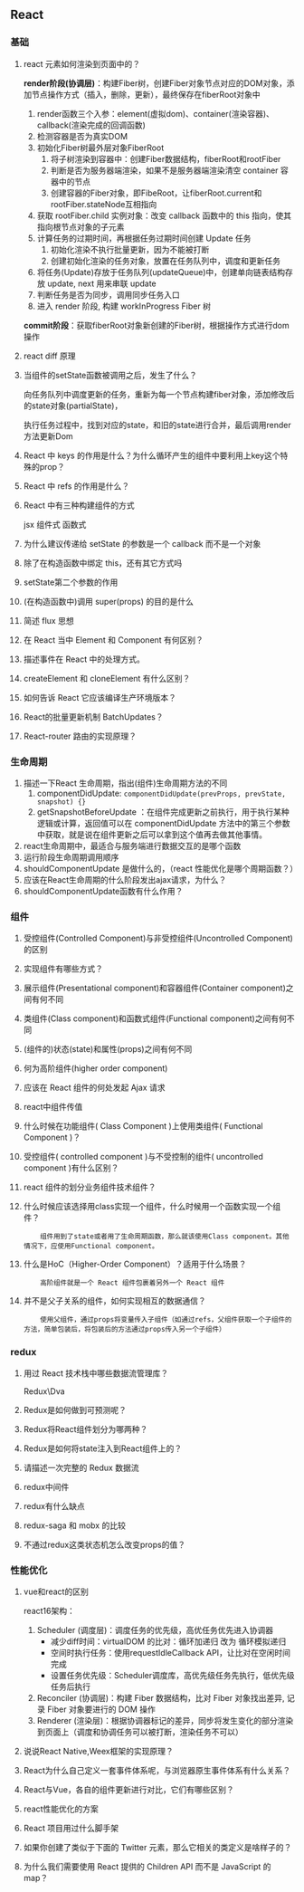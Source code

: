 ## React

### 基础

1. react 元素如何渲染到页面中的？

   **render阶段(协调层)**：构建Fiber树，创建Fiber对象节点对应的DOM对象，添加节点操作方式（插入，删除，更新），最终保存在fiberRoot对象中

   1. render函数三个入参：element(虚拟dom)、container(渲染容器)、callback(渲染完成的回调函数)
   2. 检测容器是否为真实DOM
   3. 初始化Fiber树最外层对象FiberRoot
      1. 将子树渲染到容器中：创建Fiber数据结构，fiberRoot和rootFiber
      2. 判断是否为服务器端渲染，如果不是服务器端渲染清空 container 容器中的节点
      3. 创建容器的Fiber对象，即FibeRoot，让fiberRoot.current和rootFiber.stateNode互相指向
   4. 获取 rootFiber.child 实例对象：改变 callback 函数中的 this 指向，使其指向根节点对象的子元素
   5. 计算任务的过期时间，再根据任务过期时间创建 Update 任务
      1. 初始化渲染不执行批量更新，因为不能被打断
      2. 创建初始化渲染的任务对象，放置在任务队列中，调度和更新任务
   6. 将任务(Update)存放于任务队列(updateQueue)中，创建单向链表结构存放 update, next 用来串联 update
   7. 判断任务是否为同步，调用同步任务入口
   8. 进入 render 阶段, 构建 workInProgress Fiber 树

   **commit阶段**：获取fiberRoot对象新创建的Fiber树，根据操作方式进行dom操作

2. react diff 原理

3. 当组件的setState函数被调用之后，发生了什么？

   向任务队列中调度更新的任务，重新为每一个节点构建fiber对象，添加修改后的state对象(partialState)，

   执行任务过程中，找到对应的state，和旧的state进行合并，最后调用render方法更新Dom

4. React 中 keys 的作用是什么？为什么循环产生的组件中要利用上key这个特殊的prop？

5. React 中 refs 的作用是什么？

6. React 中有三种构建组件的方式

   jsx 组件式 函数式

7. 为什么建议传递给 setState 的参数是一个 callback 而不是一个对象

8. 除了在构造函数中绑定 this，还有其它方式吗

9. setState第二个参数的作用

10. (在构造函数中)调用 super(props) 的目的是什么

11. 简述 flux 思想

12. 在 React 当中 Element 和 Component 有何区别？

13. 描述事件在 React 中的处理方式。

14. createElement 和 cloneElement 有什么区别？

15. 如何告诉 React 它应该编译生产环境版本？

16. React的批量更新机制 BatchUpdates？

17. React-router 路由的实现原理？

### 生命周期

1. 描述一下React 生命周期，指出(组件)生命周期方法的不同
   1. componentDidUpdate: `componentDidUpdate(prevProps, prevState, snapshot) {}`
   2. getSnapshotBeforeUpdate ：在组件完成更新之前执行，用于执行某种逻辑或计算，返回值可以在 componentDidUpdate 方法中的第三个参数中获取，就是说在组件更新之后可以拿到这个值再去做其他事情。
2. react生命周期中，最适合与服务端进行数据交互的是哪个函数
3. 运行阶段生命周期调用顺序
4. shouldComponentUpdate 是做什么的，（react 性能优化是哪个周期函数？）
5. 应该在React生命周期的什么阶段发出ajax请求，为什么？
6. shouldComponentUpdate函数有什么作用？

### 组件

1. 受控组件(Controlled Component)与非受控组件(Uncontrolled Component)的区别

2. 实现组件有哪些方式？

3. 展示组件(Presentational component)和容器组件(Container component)之间有何不同

4. 类组件(Class component)和函数式组件(Functional component)之间有何不同

5. (组件的)状态(state)和属性(props)之间有何不同

6. 何为高阶组件(higher order component)

7. 应该在 React 组件的何处发起 Ajax 请求

8. react中组件传值

9. 什么时候在功能组件( Class Component )上使用类组件( Functional Component )？

10. 受控组件( controlled component )与不受控制的组件( uncontrolled component )有什么区别？

11. react 组件的划分业务组件技术组件？

12. 什么时候应该选择用class实现一个组件，什么时候用一个函数实现一个组件？

    ```
      	组件用到了state或者用了生命周期函数，那么就该使用Class component。其他情况下，应使用Functional component。
    ```

13. 什么是HoC（Higher-Order Component）？适用于什么场景？

    ```
      	高阶组件就是一个 React 组件包裹着另外一个 React 组件
    ```

14. 并不是父子关系的组件，如何实现相互的数据通信？

    ```
      	使用父组件，通过props将变量传入子组件（如通过refs，父组件获取一个子组件的方法，简单包装后，将包装后的方法通过props传入另一个子组件）
    ```

### redux

1. 用过 React 技术栈中哪些数据流管理库？

   Redux\Dva

2. Redux是如何做到可预测呢？

3. Redux将React组件划分为哪两种？

4. Redux是如何将state注入到React组件上的？

5. 请描述一次完整的 Redux 数据流

6. redux中间件

7. redux有什么缺点

8. redux-saga 和 mobx 的比较

9. 不通过redux这类状态机怎么改变props的值？

### 性能优化

1. vue和react的区别

   react16架构：

   1. Scheduler (调度层)：调度任务的优先级，高优任务优先进入协调器
      - 减少diff时间：virtualDOM 的比对：循环加递归 改为 循环模拟递归
      - 空间时执行任务：使用requestIdleCallback API，让比对在空闲时间完成
      - 设置任务优先级：Scheduler调度库，高优先级任务先执行，低优先级任务后执行
   2. Reconciler (协调层)：构建 Fiber 数据结构，比对 Fiber 对象找出差异, 记录 Fiber 对象要进行的 DOM 操作
   3. Renderer (渲染层)：根据协调器标记的差异，同步将发生变化的部分渲染到页面上（调度和协调任务可以被打断，渲染任务不可以）

2. 说说React Native,Weex框架的实现原理？

3. React为什么自己定义一套事件体系呢，与浏览器原生事件体系有什么关系？

4. React与Vue，各自的组件更新进行对比，它们有哪些区别？

5. react性能优化的方案

6. React 项目用过什么脚手架

7. 如果你创建了类似于下面的 Twitter 元素，那么它相关的类定义是啥样子的？

8. 为什么我们需要使用 React 提供的 Children API 而不是 JavaScript 的 map？